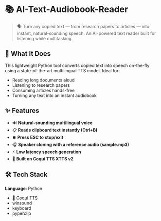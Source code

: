 # 📚 AI-Text-Audiobook-Reader

> 🗣️ Turn any copied text — from research papers to articles — into instant, natural-sounding speech. An AI-powered text reader built for listening while multitasking.

## 🧠 What It Does
This lightweight Python tool converts copied text into speech on-the-fly using a state-of-the-art multilingual TTS model. Ideal for:
- Reading long documents aloud
- Listening to research papers
- Consuming articles hands-free
- Turning any text into an instant audiobook

## ✨ Features
- 🔊 **Natural-sounding multilingual voice**
- 📋 **Reads clipboard text instantly (Ctrl+B)**
- ⏹️ **Press ESC to stop/exit**
- 🎧 **Speaker cloning with a reference audio (sample.mp3)**
- ⚡ **Low latency speech generation**
- 🧠 **Built on Coqui TTS XTTS v2**

## 🛠️ Tech Stack
**Language**: Python
- [🐸 Coqui TTS](https://github.com/coqui-ai/TTS)
- winsound
- keyboard
- pyperclip
